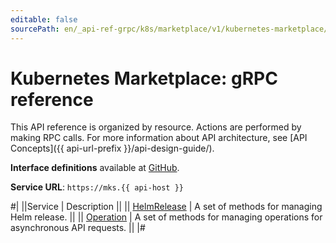 ```yaml
---
editable: false
sourcePath: en/_api-ref-grpc/k8s/marketplace/v1/kubernetes-marketplace/api-ref/grpc/index.md
---
```


# Kubernetes Marketplace: gRPC reference

This API reference is organized by resource. Actions are performed by making RPC calls. For more information about API architecture, see [API Concepts]({{ api-url-prefix }}/api-design-guide/).

**Interface definitions** available at [GitHub](https://github.com/yandex-cloud/cloudapi/tree/master/yandex/cloud/k8s/marketplace/v1).

**Service URL**: `https://mks.{{ api-host }}`

#|
||Service | Description ||
|| [HelmRelease](HelmRelease/index.md) | A set of methods for managing Helm release. ||
|| [Operation](Operation/index.md) | A set of methods for managing operations for asynchronous API requests. ||
|#